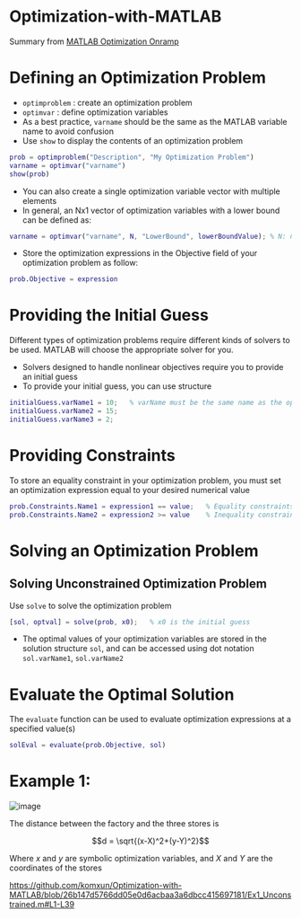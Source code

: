 # Optimization-with-MATLAB
Summary from [MATLAB Optimization Onramp](https://matlabacademy.mathworks.com/details/optimization-onramp/optim)

# Defining an Optimization Problem

- `optimproblem`  :   create an optimization problem
- `optimvar`  :   define optimization variables
- As a best practice, `varname` should be the same as the MATLAB variable name to avoid confusion
- Use `show` to display the contents of an optimization problem

``` matlab
prob = optimproblem("Description", "My Optimization Problem")
varname = optimvar("varname")
show(prob)
```
- You can also create a single optimization variable vector with multiple elements
- In general, an Nx1 vector of optimization variables with a lower bound can be defined as:

``` matlab
varname = optimvar("varname", N, "LowerBound", lowerBoundValue); % N: number of variables
```

- Store the optimization expressions in the Objective field of your optimization problem as follow:
``` matlab
prob.Objective = expression
```

# Providing the Initial Guess 
Different types of optimization problems require different kinds of solvers to be used. MATLAB will choose the appropriate solver for you.
- Solvers designed to handle nonlinear objectives require you to provide an initial guess
- To provide your initial guess, you can use structure 
```matlab
initialGuess.varName1 = 10;   % varName must be the same name as the optimizing variable!
initialGuess.varName2 = 15;
initialGuess.varName3 = 2;
```

# Providing Constraints
To store an equality constraint in your optimization problem, you must set an optimization expression equal to your desired numerical value
``` matlab
prob.Constraints.Name1 = expression1 == value;   % Equality constraints
prob.Constraints.Name2 = expression2 >= value    % Inequality constraints
```

# Solving an Optimization Problem
## Solving Unconstrained Optimization Problem
Use `solve` to solve the optimization problem
``` matlab
[sol, optval] = solve(prob, x0);   % x0 is the initial guess
```
- The optimal values of your optimization variables are stored in the solution structure `sol`, and can be accessed using dot notation `sol.varName1`, `sol.varName2`

# Evaluate the Optimal Solution
The `evaluate` function can be used to evaluate optimization expressions at a specified value(s)
``` matlab
solEval = evaluate(prob.Objective, sol)
```

# Example 1: 
![image](https://github.com/komxun/Optimization-with-MATLAB/assets/133139057/bcebd482-54f2-4c2a-b4d3-f1a2e1a0fcc9)

The distance between the factory and the three stores is 
``` math
d = \sqrt{(x-X)^2+(y-Y)^2}
```
Where $x$ and $y$ are symbolic optimization variables, and $X$ and $Y$ are the coordinates of the stores

https://github.com/komxun/Optimization-with-MATLAB/blob/26b147d5766dd05e0d6acbaa3a6dbcc415697181/Ex1_Unconstrained.m#L1-L39


